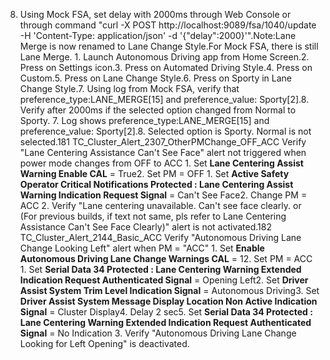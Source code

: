 8. Using Mock FSA, set delay with 2000ms through Web Console or through command "curl -X POST http://localhost:9089/fsa/1040/update -H 'Content-Type: application/json' -d '{"delay":2000}'".Note:Lane Merge is now renamed to Lane Change Style.For Mock FSA, there is still Lane Merge. 1. Launch Autonomous Driving app from Home Screen.2. Press on Settings icon.3. Press on Automated Driving Style.4. Press on Custom.5. Press on Lane Change Style.6. Press on Sporty in Lane Change Style.7. Using log from Mock FSA, verify that preference_type:LANE_MERGE[15] and preference_value: Sporty[2].8. Verify after 2000ms if the selected option changed from Normal to Sporty. 7. Log shows preference_type:LANE_MERGE[15] and preference_value: Sporty[2].8. Selected option is Sporty. Normal is not selected.181 TC_Cluster_Alert_2307_OtherPMChange_OFF_ACC Verify "Lane Centering Assistance Can't See Face" alert not triggered when power mode changes from OFF to ACC 1. Set **Lane Centering Assist Warning Enable CAL** = True2. Set PM = OFF 1. Set **Active Safety Operator Critical Notifications Protected : Lane Centering Assist Warning Indication Request Signal** = Can't See Face2. Change PM = ACC 2. Verify "Lane centering unavailable. Can't see face clearly. or (For previous builds, if text not same, pls refer to Lane Centering Assistance Can't See Face Clearly)" alert is not activated.182 TC_Cluster_Alert_2144_Basic_ACC Verify "Autonomous Driving Lane Change Looking Left" alert when PM = "ACC" 1. Set **Enable Autonomous Driving Lane Change Warnings CAL** = 12. Set PM = ACC 1. Set **Serial Data 34 Protected : Lane Centering Warning Extended Indication Request Authenticated Signal** = Opening Left2. Set **Driver Assist System Trim Level Indication Signal** = Autonomous Driving3. Set **Driver Assist System Message Display Location Non Active Indication Signal** = Cluster Display4. Delay 2 sec5. Set **Serial Data 34 Protected : Lane Centering Warning Extended Indication Request Authenticated Signal** = No Indication 3. Verify "Autonomous Driving Lane Change Looking for Left Opening" is deactivated.